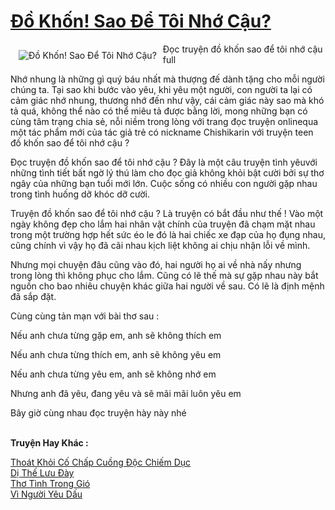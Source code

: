 <a href="https://utruyen.com/truyen/do-khon-sao-de-toi-nho-cau/21475/" title="Đồ Khốn! Sao Để Tôi Nhớ Cậu?"><h1>Đồ Khốn! Sao Để Tôi Nhớ Cậu?</h1></a><div style="display:table"><img align="right" style="float: left; padding: 10px;" src="https://utruyen.com/images/story/200x260/do-khon-sao-de-toi-nho-cau.jpg" alt="Đồ Khốn! Sao Để Tôi Nhớ Cậu?">Đọc truyện đồ khốn sao để tôi nhớ cậu full<p></p>Nhớ nhung là những gì quý báu nhất mà thượng đế dành tặng cho mỗi người chúng ta. Tại sao khi bước vào yêu, khi yêu một người, con người ta lại có cảm giác nhớ nhung, thương nhớ đến như vậy, cái cảm giác này sao mà khó tả quá, không thể nào có thể miêu tả được bằng lời, mong những bạn có cùng tâm trạng chia sẻ, nỗi niềm trong lòng với trang đọc truyện onlinequa một tác phẩm mới của tác giả trẻ có nickname Chishikarin với truyện teen đồ khốn sao để tôi nhớ cậu ?<p></p>Đọc truyện đồ khốn sao để tôi nhớ cậu ? Đây là một câu truyện tình yêuvới những tình tiết bất ngờ lý thú làm cho đọc giả không khỏi bật cười bởi sự thơ ngây của những bạn tuổi mới lớn. Cuộc sống có nhiều con người gặp nhau trong tình huống dỡ khóc dỡ cười.<p></p>Truyện đồ khốn sao để tôi nhớ cậu ? Là truyện có bắt đầu như thế ! Vào một ngày không đẹp cho lắm hai nhân vật chính của truyện đã chạm mặt nhau trong một trường hợp hết sức éo le đó là hai chiếc xe đạp của họ đụng nhau, cũng chính vì vậy họ đã cãi nhau kịch liệt không ai chịu nhận lỗi về mình.<p></p>Nhưng mọi chuyện đâu cũng vào đó, hai người họ ai về nhà nấy nhưng trong lòng thì không phục cho lắm. Cũng có lẽ thế mà sự gặp nhau này bắt nguồn cho bao nhiêu chuyện khác giữa hai người về sau. Có lẽ là định mệnh đã sắp đặt.<p></p>Cùng cùng tản mạn với bài thơ sau : <p></p>Nếu anh chưa từng gặp em, anh sẽ không thích em <p></p>Nếu anh chưa từng thích em, anh sẽ không yêu em <p></p>Nếu anh chưa từng yêu em, anh sẽ không nhớ em <p></p>Nhưng anh đã yêu, đang yêu và sẽ mãi mãi luôn yêu em<p></p>Bây giờ cùng nhau đọc truyện hày này nhé</div><p><br><b>Truyện Hay Khác :</b></p><a href="https://utruyen.com/truyen/thoat-khoi-co-chap-cuong-doc-chiem-duc/19375/" alt="Thoát Khỏi Cố Chấp Cuồng Độc Chiếm Dục">Thoát Khỏi Cố Chấp Cuồng Độc Chiếm Dục</a><br/><a href="https://github.com/quanluxury/ngontinhhot/tree/master/truyenhay/17722/" alt="Dị Thế Lưu Đày">Dị Thế Lưu Đày</a><br/><a href="https://github.com/quanluxury/ngontinhhot/tree/master/truyenhay/19299/" alt="Thơ Tình Trong Gió">Thơ Tình Trong Gió</a><br/><a href="https://github.com/quanluxury/ngontinhhot/tree/master/truyenhay/19241/" alt="Vì Người Yêu Dấu">Vì Người Yêu Dấu</a><br/>
